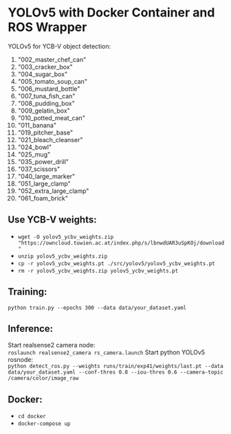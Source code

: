 # YOLOv5 with Docker Container and ROS Wrapper
YOLOv5 for YCB-V object detection:

1. "002_master_chef_can"
2. "003_cracker_box"
3. "004_sugar_box"
4. "005_tomato_soup_can"
5. "006_mustard_bottle"
6. "007_tuna_fish_can"
7. "008_pudding_box"
8. "009_gelatin_box"
9. "010_potted_meat_can"
10. "011_banana"
11. "019_pitcher_base"
12. "021_bleach_cleanser"
13. "024_bowl"
14. "025_mug"
15. "035_power_drill"
16. "037_scissors"
17. "040_large_marker"
18. "051_large_clamp"
19. "052_extra_large_clamp"
20. "061_foam_brick"

## Use YCB-V weights:
* `wget -O yolov5_ycbv_weights.zip "https://owncloud.tuwien.ac.at/index.php/s/lbnwdUAR3uSpKOj/download"`
* `unzip yolov5_ycbv_weights.zip`
* `cp -r yolov5_ycbv_weights.pt ./src/yolov5/yolov5_ycbv_weights.pt`
* `rm -r yolov5_ycbv_weights.zip yolov5_ycbv_weights.pt`

## Training:
`python train.py --epochs 300 --data data/your_dataset.yaml`

## Inference:
Start realsense2 camera node:  
`roslaunch realsense2_camera rs_camera.launch`
Start python YOLOv5 rosnode:  
`python detect_ros.py --weights runs/train/exp41/weights/last.pt --data data/your_dataset.yaml --conf-thres 0.8 --iou-thres 0.6 --camera-topic /camera/color/image_raw`

## Docker:
* `cd docker`
* `docker-compose up`

